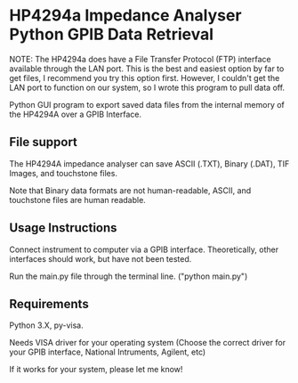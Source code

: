 # HP4294a Impedance Analyser Python GPIB Data Retrieval

NOTE: The HP4294a does have a File Transfer Protocol (FTP) interface available through the LAN port. 
This is the best and easiest option by far to get files, I recommend you try this option first. However, I couldn't get the LAN port to function on our system, so I wrote this program to pull data off. 

Python GUI program to export saved data files from the internal memory of the HP4294A over a GPIB Interface.

## File support

The HP4294A impedance analyser can save ASCII (.TXT), Binary (.DAT), TIF Images, and touchstone files. 

Note that Binary data formats are not human-readable, ASCII, and touchstone files are human readable.

## Usage Instructions

Connect instrument to computer via a GPIB interface. Theoretically, other interfaces should work, but have not been tested.

Run the main.py file through the terminal line. ("python main.py")

## Requirements

Python 3.X, py-visa.

Needs VISA driver for your operating system (Choose the correct driver for your GPIB interface, National Intruments, Agilent, etc)



If it works for your system, please let me know!
